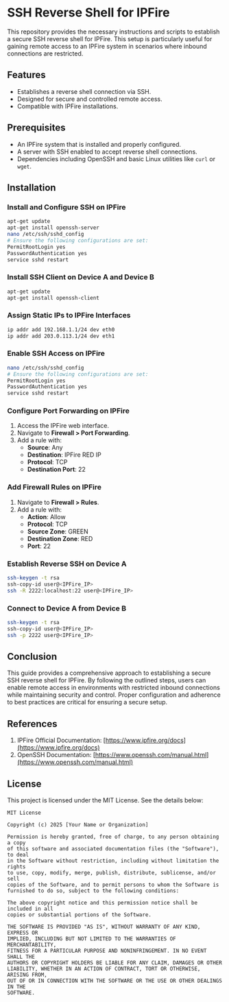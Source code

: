 
# SSH Reverse Shell for IPFire

This repository provides the necessary instructions and scripts to establish a secure SSH reverse shell for IPFire. This setup is particularly useful for gaining remote access to an IPFire system in scenarios where inbound connections are restricted.

## Features

- Establishes a reverse shell connection via SSH.
- Designed for secure and controlled remote access.
- Compatible with IPFire installations.

## Prerequisites

- An IPFire system that is installed and properly configured.
- A server with SSH enabled to accept reverse shell connections.
- Dependencies including OpenSSH and basic Linux utilities like `curl` or `wget`.

## Installation

### Install and Configure SSH on IPFire

```bash
apt-get update
apt-get install openssh-server
nano /etc/ssh/sshd_config
# Ensure the following configurations are set:
PermitRootLogin yes
PasswordAuthentication yes
service sshd restart
```

### Install SSH Client on Device A and Device B

```bash
apt-get update
apt-get install openssh-client
```

### Assign Static IPs to IPFire Interfaces

```bash
ip addr add 192.168.1.1/24 dev eth0
ip addr add 203.0.113.1/24 dev eth1
```

### Enable SSH Access on IPFire

```bash
nano /etc/ssh/sshd_config
# Ensure the following configurations are set:
PermitRootLogin yes
PasswordAuthentication yes
service sshd restart
```

### Configure Port Forwarding on IPFire

1. Access the IPFire web interface.
2. Navigate to **Firewall > Port Forwarding**.
3. Add a rule with:
   - **Source**: Any
   - **Destination**: IPFire RED IP
   - **Protocol**: TCP
   - **Destination Port**: 22

### Add Firewall Rules on IPFire

1. Navigate to **Firewall > Rules**.
2. Add a rule with:
   - **Action**: Allow
   - **Protocol**: TCP
   - **Source Zone**: GREEN
   - **Destination Zone**: RED
   - **Port**: 22

### Establish Reverse SSH on Device A

```bash
ssh-keygen -t rsa
ssh-copy-id user@<IPFire_IP>
ssh -R 2222:localhost:22 user@<IPFire_IP>
```

### Connect to Device A from Device B

```bash
ssh-keygen -t rsa
ssh-copy-id user@<IPFire_IP>
ssh -p 2222 user@<IPFire_IP>
```

## Conclusion

This guide provides a comprehensive approach to establishing a secure SSH reverse shell for IPFire. By following the outlined steps, users can enable remote access in environments with restricted inbound connections while maintaining security and control. Proper configuration and adherence to best practices are critical for ensuring a secure setup.

## References

1. IPFire Official Documentation: [https://www.ipfire.org/docs](https://www.ipfire.org/docs)
2. OpenSSH Documentation: [https://www.openssh.com/manual.html](https://www.openssh.com/manual.html)

## License

This project is licensed under the MIT License. See the details below:

```
MIT License

Copyright (c) 2025 [Your Name or Organization]

Permission is hereby granted, free of charge, to any person obtaining a copy
of this software and associated documentation files (the "Software"), to deal
in the Software without restriction, including without limitation the rights
to use, copy, modify, merge, publish, distribute, sublicense, and/or sell
copies of the Software, and to permit persons to whom the Software is
furnished to do so, subject to the following conditions:

The above copyright notice and this permission notice shall be included in all
copies or substantial portions of the Software.

THE SOFTWARE IS PROVIDED "AS IS", WITHOUT WARRANTY OF ANY KIND, EXPRESS OR
IMPLIED, INCLUDING BUT NOT LIMITED TO THE WARRANTIES OF MERCHANTABILITY,
FITNESS FOR A PARTICULAR PURPOSE AND NONINFRINGEMENT. IN NO EVENT SHALL THE
AUTHORS OR COPYRIGHT HOLDERS BE LIABLE FOR ANY CLAIM, DAMAGES OR OTHER
LIABILITY, WHETHER IN AN ACTION OF CONTRACT, TORT OR OTHERWISE, ARISING FROM,
OUT OF OR IN CONNECTION WITH THE SOFTWARE OR THE USE OR OTHER DEALINGS IN THE
SOFTWARE.
```
